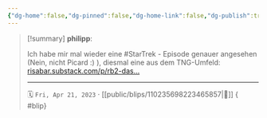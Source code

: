 ```yaml
---
{"dg-home":false,"dg-pinned":false,"dg-home-link":false,"dg-publish":true,"type":"blip","disabled rules":["yaml-title","yaml-title-alias","file-name-heading"],"title":"philipp on mastodon @ 2023-04-21","created-date":"2023-04-21T07:47:46","id":110235698223465860,"updated-date":"2025-05-02T08:50:43","dg-path":"blips/110235698223465857.md","permalink":"/blips/110235698223465857/","dgPassFrontmatter":true}
---
```


> [!summary] **philipp**:
>
> Ich habe mir mal wieder eine #StarTrek - Episode genauer angesehen (Nein, nicht Picard :) ), diesmal eine aus dem TNG-Umfeld: [risabar.substack.com/p/rb2-das…](https://risabar.substack.com/p/rb2-das-experiment-remember-me-tng)
> - - -
>
> 🗓️ `Fri, Apr 21, 2023` · [[public/blips/110235698223465857\|🔗]]
{ #blip}

